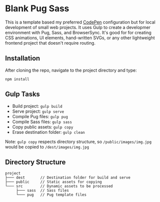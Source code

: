 # Blank Pug Sass

This is a template based my preferred [CodePen](https://codepen.io) configuration but for local development of small web projects. It uses Gulp to create a developmer environment with Pug, Sass, and BrowserSync. It's good for for creating CSS animations, UI elements, hand-written SVGs, or any other lightweight frontend project that doesn't require routing. 

## Installation

After cloning the repo, navigate to the project directory and type:

```
npm install
```

## Gulp Tasks

- Build project: `gulp build`
- Serve project: `gulp serve`
- Compile Pug files: `gulp pug`
- Compile Sass files: `gulp sass`
- Copy public assets: `gulp copy`
- Erase destination folder: `gulp clean`

Note: `gulp copy` respects directory structure, so `/public/images/img.jpg` would be copied to `/dest/images/img.jpg`

## Directory Structure

```
project
├─── dest       // Destination folder for build and serve
├─── public     // Static assets for copying
└─── src        // Dynamic assets to be processed
     ├─── sass  // Sass files
     └─── pug   // Pug template files
```
